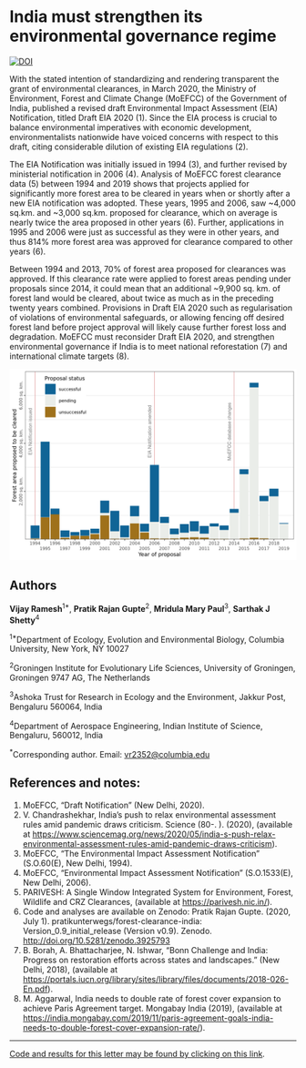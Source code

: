 # India must strengthen its environmental governance regime

[![DOI](https://zenodo.org/badge/276123653.svg)](https://zenodo.org/badge/latestdoi/276123653)

With the stated intention of standardizing and rendering transparent the grant of environmental clearances, in March 2020, the Ministry of Environment, Forest and Climate Change (MoEFCC) of the Government of India, published a revised draft Environmental Impact Assessment (EIA) Notification, titled Draft EIA 2020 (1). Since the EIA process is crucial to balance environmental imperatives with economic development, environmentalists nationwide have voiced concerns with respect to this draft, citing considerable dilution of existing EIA regulations (2).

The EIA Notification was initially issued in 1994 (3), and further revised by ministerial notification in 2006 (4). Analysis of MoEFCC forest clearance data (5) between 1994 and 2019 shows that projects applied for significantly more forest area to be cleared in years when or shortly after a new EIA notification was adopted. These years, 1995 and 2006, saw ~4,000 sq.km. and ~3,000 sq.km. proposed for clearance, which on average is nearly twice the area proposed in other years (6). Further, applications in 1995 and 2006 were just as successful as they were in other years, and thus 814% more forest area was approved for clearance compared to other years (6). 

Between 1994 and 2013, 70% of forest area proposed for clearances was approved. If this clearance rate were applied to forest areas pending under proposals since 2014, it could mean that an additional ~9,900 sq. km. of forest land would be cleared, about twice as much as in the preceding twenty years combined. Provisions in Draft EIA 2020 such as regularisation of violations of environmental safeguards, or allowing fencing off desired forest land before project approval will likely cause further forest loss and degradation. MoEFCC must reconsider Draft EIA 2020, and strengthen environmental governance if India is to meet national reforestation (7) and international climate targets (8).

![Forest area applied to be cleared 1994 -- 2020. Colours represent the outcomes of the applications.](https://github.com/pratikunterwegs/forest-clearance-india/blob/master/Figures/fig_area_by_year.png)

## Authors

**Vijay Ramesh**<sup>1*</sup>, **Pratik Rajan Gupte**<sup>2</sup>, **Mridula Mary Paul**<sup>3</sup>, **Sarthak J Shetty**<sup>4</sup>

<sup>1*</sup>Department of Ecology, Evolution and Environmental Biology, Columbia University, New York, NY 10027

<sup>2</sup>Groningen Institute for Evolutionary Life Sciences, University of Groningen, Groningen 9747 AG, The Netherlands

<sup>3</sup>Ashoka Trust for Research in Ecology and the Environment, Jakkur Post, Bengaluru 560064, India

<sup>4</sup>Department of Aerospace Engineering, Indian Institute of Science, Bengaluru, 560012, India

<sup>*</sup>Corresponding author. Email: vr2352@columbia.edu 

## References and notes:

1. MoEFCC, “Draft Notification” (New Delhi, 2020).
2. V. Chandrashekhar, India’s push to relax environmental assessment rules amid pandemic draws criticism. Science (80-. ). (2020), (available at https://www.sciencemag.org/news/2020/05/india-s-push-relax-environmental-assessment-rules-amid-pandemic-draws-criticism).
3. MoEFCC, “The Environmental Impact Assessment Notification” (S.O.60(E), New Delhi, 1994).
4. MoEFCC, “Environmental Impact Assessment Notification” (S.O.1533(E), New Delhi, 2006).
5. PARIVESH: A Single Window Integrated System for Environment, Forest, Wildlife and CRZ Clearances, (available at https://parivesh.nic.in/).
6. Code and analyses are available on Zenodo: Pratik Rajan Gupte. (2020, July 1). pratikunterwegs/forest-clearance-india: Version_0.9_initial_release (Version v0.9). Zenodo. http://doi.org/10.5281/zenodo.3925793
7. B. Borah, A. Bhattacharjee, N. Ishwar, “Bonn Challenge and India: Progress on restoration efforts across states and landscapes.” (New Delhi, 2018), (available at https://portals.iucn.org/library/sites/library/files/documents/2018-026-En.pdf).
8. M. Aggarwal, India needs to double rate of forest cover expansion to achieve Paris Agreement target. Mongabay India (2019), (available at https://india.mongabay.com/2019/11/paris-agreement-goals-india-needs-to-double-forest-cover-expansion-rate/).

---

[Code and results for this letter may be found by clicking on this link](https://pratikunterwegs.github.io/forest-clearance-india/).
